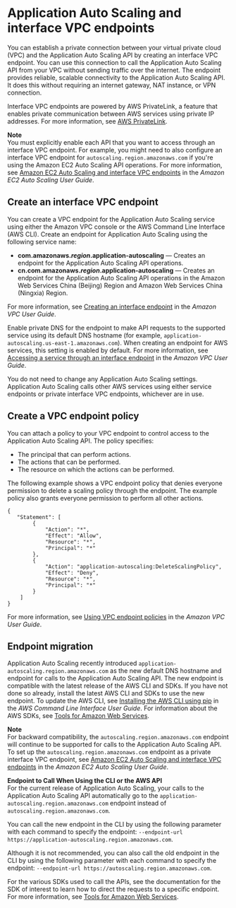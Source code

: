 # Application Auto Scaling and interface VPC endpoints<a name="application-auto-scaling-vpc-endpoints"></a>

You can establish a private connection between your virtual private cloud \(VPC\) and the Application Auto Scaling API by creating an interface VPC endpoint\. You can use this connection to call the Application Auto Scaling API from your VPC without sending traffic over the internet\. The endpoint provides reliable, scalable connectivity to the Application Auto Scaling API\. It does this without requiring an internet gateway, NAT instance, or VPN connection\. 

Interface VPC endpoints are powered by AWS PrivateLink, a feature that enables private communication between AWS services using private IP addresses\. For more information, see [AWS PrivateLink](https://aws.amazon.com/privatelink)\.

**Note**  
You must explicitly enable each API that you want to access through an interface VPC endpoint\. For example, you might need to also configure an interface VPC endpoint for `autoscaling.region.amazonaws.com` if you're using the Amazon EC2 Auto Scaling API operations\. For more information, see [Amazon EC2 Auto Scaling and interface VPC endpoints](https://docs.aws.amazon.com/autoscaling/ec2/userguide/ec2-auto-scaling-vpc-endpoints) in the *Amazon EC2 Auto Scaling User Guide*\.

## Create an interface VPC endpoint<a name="create-vpce-app-as"></a>

You can create a VPC endpoint for the Application Auto Scaling service using either the Amazon VPC console or the AWS Command Line Interface \(AWS CLI\)\. Create an endpoint for Application Auto Scaling using the following service name:
+ **com\.amazonaws\.*region*\.application\-autoscaling** — Creates an endpoint for the Application Auto Scaling API operations\.
+ **cn\.com\.amazonaws\.*region*\.application\-autoscaling** — Creates an endpoint for the Application Auto Scaling API operations in the Amazon Web Services China \(Beijing\) Region and Amazon Web Services China \(Ningxia\) Region\.

For more information, see [Creating an interface endpoint](https://docs.aws.amazon.com/vpc/latest/userguide/vpce-interface.html#create-interface-endpoint) in the *Amazon VPC User Guide*\. 

Enable private DNS for the endpoint to make API requests to the supported service using its default DNS hostname \(for example, `application-autoscaling.us-east-1.amazonaws.com`\)\. When creating an endpoint for AWS services, this setting is enabled by default\. For more information, see [Accessing a service through an interface endpoint](https://docs.aws.amazon.com/vpc/latest/userguide/vpce-interface.html#access-service-though-endpoint) in the *Amazon VPC User Guide*\. 

You do not need to change any Application Auto Scaling settings\. Application Auto Scaling calls other AWS services using either service endpoints or private interface VPC endpoints, whichever are in use\. 

## Create a VPC endpoint policy<a name="create-vpce-policy-app-as"></a>

You can attach a policy to your VPC endpoint to control access to the Application Auto Scaling API\. The policy specifies:
+ The principal that can perform actions\.
+ The actions that can be performed\.
+ The resource on which the actions can be performed\.

The following example shows a VPC endpoint policy that denies everyone permission to delete a scaling policy through the endpoint\. The example policy also grants everyone permission to perform all other actions\.

```
{
   "Statement": [
        {
            "Action": "*",
            "Effect": "Allow",
            "Resource": "*",
            "Principal": "*"
        },
        {
            "Action": "application-autoscaling:DeleteScalingPolicy",
            "Effect": "Deny",
            "Resource": "*",
            "Principal": "*"
        }
    ]
}
```

For more information, see [Using VPC endpoint policies](https://docs.aws.amazon.com/vpc/latest/userguide/vpc-endpoints-access.html#vpc-endpoint-policies) in the *Amazon VPC User Guide*\.

## Endpoint migration<a name="upgrading-cli-sdk-app-as"></a>

Application Auto Scaling recently introduced `application-autoscaling.region.amazonaws.com` as the new default DNS hostname and endpoint for calls to the Application Auto Scaling API\. The new endpoint is compatible with the latest release of the AWS CLI and SDKs\. If you have not done so already, install the latest AWS CLI and SDKs to use the new endpoint\. To update the AWS CLI, see [Installing the AWS CLI using pip](https://docs.aws.amazon.com/cli/latest/userguide/cli-chap-install.html#install-tool-pip) in the *AWS Command Line Interface User Guide*\. For information about the AWS SDKs, see [Tools for Amazon Web Services](https://aws.amazon.com/tools)\.

**Note**  
For backward compatibility, the `autoscaling.region.amazonaws.com` endpoint will continue to be supported for calls to the Application Auto Scaling API\. To set up the `autoscaling.region.amazonaws.com` endpoint as a private interface VPC endpoint, see [Amazon EC2 Auto Scaling and interface VPC endpoints](https://docs.aws.amazon.com/autoscaling/ec2/userguide/ec2-auto-scaling-vpc-endpoints) in the *Amazon EC2 Auto Scaling User Guide*\.

**Endpoint to Call When Using the CLI or the AWS API**  
For the current release of Application Auto Scaling, your calls to the Application Auto Scaling API automatically go to the `application-autoscaling.region.amazonaws.com` endpoint instead of `autoscaling.region.amazonaws.com`\.

You can call the new endpoint in the CLI by using the following parameter with each command to specify the endpoint: `--endpoint-url https://application-autoscaling.region.amazonaws.com`\. 

Although it is not recommended, you can also call the old endpoint in the CLI by using the following parameter with each command to specify the endpoint: `--endpoint-url https://autoscaling.region.amazonaws.com`\. 

For the various SDKs used to call the APIs, see the documentation for the SDK of interest to learn how to direct the requests to a specific endpoint\. For more information, see [Tools for Amazon Web Services](https://aws.amazon.com/tools)\.